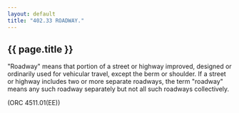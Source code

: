 ```yaml
---
layout: default 
title: "402.33 ROADWAY."
---
```


{{ page.title }}
----------------

"Roadway" means that portion of a street or highway improved, designed
or ordinarily used for vehicular travel, except the berm or shoulder. If
a street or highway includes two or more separate roadways, the term
"roadway" means any such roadway separately but not all such roadways
collectively.

(ORC 4511.01(EE))

